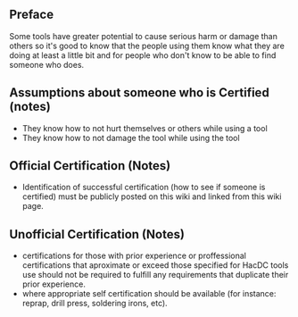 ## Preface

Some tools have greater potential to cause serious harm or damage than
others so it's good to know that the people using them know what they
are doing at least a little bit and for people who don't know to be able
to find someone who does.

## Assumptions about someone who is Certified (notes)

-   They know how to not hurt themselves or others while using a tool
-   They know how to not damage the tool while using the tool

## Official Certification (Notes)

-   Identification of successful certification (how to see if someone is
    certified) must be publicly posted on this wiki and linked from this
    wiki page.

## Unofficial Certification (Notes)

-   certifications for those with prior experience or proffessional
    certifications that aproximate or exceed those specified for HacDC
    tools use should not be required to fulfill any requirements that
    duplicate their prior experience.
-   where appropriate self certification should be available (for
    instance: reprap, drill press, soldering irons, etc).
